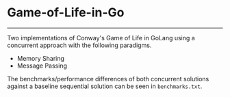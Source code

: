 # Game-of-Life-in-Go
------------------

Two implementations of Conway's Game of Life in GoLang using a concurrent approach with the following paradigms.
- Memory Sharing
- Message Passing

The benchmarks/performance differences of both concurrent solutions against a baseline sequential solution can be seen in
`benchmarks.txt`.
